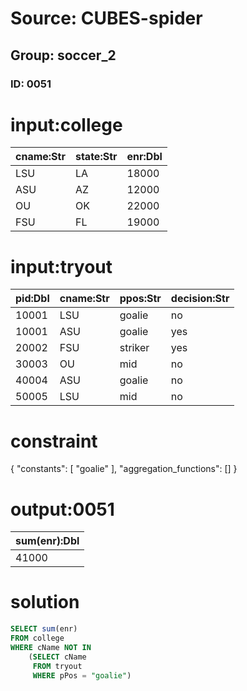 # Source: CUBES-spider
## Group: soccer_2
### ID: 0051

# input:college

| cname:Str | state:Str | enr:Dbl |
|---|---|---|
| LSU | LA | 18000 |
| ASU | AZ | 12000 |
| OU | OK | 22000 |
| FSU | FL | 19000 |

# input:tryout

| pid:Dbl | cname:Str | ppos:Str | decision:Str |
|---|---|---|---|
| 10001 | LSU | goalie | no |
| 10001 | ASU | goalie | yes |
| 20002 | FSU | striker | yes |
| 30003 | OU | mid | no |
| 40004 | ASU | goalie | no |
| 50005 | LSU | mid | no |

# constraint

{
  "constants": [
    "goalie"
  ],
  "aggregation_functions": []
}

# output:0051

| sum(enr):Dbl |
|---|
| 41000 |

# solution

```sql
SELECT sum(enr)
FROM college
WHERE cName NOT IN
    (SELECT cName
     FROM tryout
     WHERE pPos = "goalie")
```
